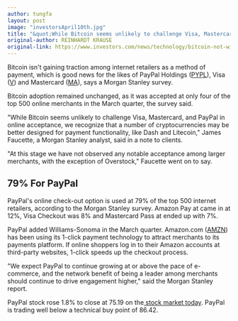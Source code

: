 ```yaml
---
author: tungfa
layout: post
image: "investorsApril10th.jpg"
title: "&quot;While Bitcoin seems unlikely to challenge Visa, Mastercard, and PayPal in online acceptance, we recognize that a number of cryptocurrencies may be better designed for payment functionality, like Dash and Litecoin,&quot; James Faucette, a Morgan Stanley analyst, said in a note to clients"
original-author: REINHARDT KRAUSE
original-link: https://www.investors.com/news/technology/bitcoin-not-winning-over-online-merchants-vs-paypal-amazon-visa/
---
```



Bitcoin isn't gaining traction among internet retailers as a method of payment, which is good news for the likes of PayPal Holdings ([PYPL](https://research.investors.com/stock-quotes/nasdaq-paypal-holdings-inc-pypl.htm)), Visa ([V](https://research.investors.com/stock-quotes/nyse-visa-inc-cl-a-v.htm)) and Mastercard ([MA](https://research.investors.com/stock-quotes/nyse-mastercard-inc-cl-a-ma.htm)), says a Morgan Stanley survey.


Bitcoin adoption remained unchanged, as it was accepted at only four of the top 500 online merchants in the March quarter, the survey said.

"While Bitcoin seems unlikely to challenge Visa, Mastercard, and PayPal in online acceptance, we recognize that a number of cryptocurrencies may be better designed for payment functionality, like Dash and Litecoin," James Faucette, a Morgan Stanley analyst, said in a note to clients.

"At this stage we have not observed any notable acceptance among larger merchants, with the exception of Overstock," Faucette went on to say.


79% For PayPal
--------------

PayPal's online check-out option is used at 79% of the top 500 internet retailers, according to the Morgan Stanley survey. Amazon Pay at came in at 12%, Visa Checkout was 8% and Mastercard Pass at ended up with 7%.

PayPal added Williams-Sonoma in the March quarter. Amazon.com ([AMZN](https://research.investors.com/stock-quotes/nasdaq-amazoncom-inc-amzn.htm)) has been using its 1-click payment technology to attract merchants to its payments platform. If online shoppers log in to their Amazon accounts at third-party websites, 1-click speeds up the checkout process.

"We expect PayPal to continue growing at or above the pace of e-commerce, and the network benefit of being a leader among merchants should continue to drive engagement higher," said the Morgan Stanley report.

PayPal stock rose 1.8% to close at 75.19 on the[ stock market today](http://www.investors.com/stock-market-today/?). PayPal is trading well below a technical buy point of 86.42.
